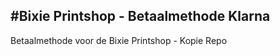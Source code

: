 #Bixie Printshop - Betaalmethode Klarna
-----------
Betaalmethode voor de Bixie Printshop - Kopie Repo
